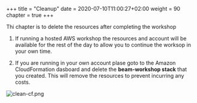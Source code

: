 +++
title = "Cleanup"
date = 2020-07-10T11:00:27+02:00
weight = 90
chapter = true
+++

Thi chapter is to delete the resources after completing the workshop

1. If running a hosted AWS workshop the resources and account will be available for the rest of the day to allow you to continue the worksop in your own time.

1. If you are running in your own account plase goto to the Amazon CloudFormation dasboard and delete the **beam-workshop stack** that you created. This will remove the resources to prevent incurring any costs.

![clean-cf.png](/images/beam-on-kda/clean-cf.png)
